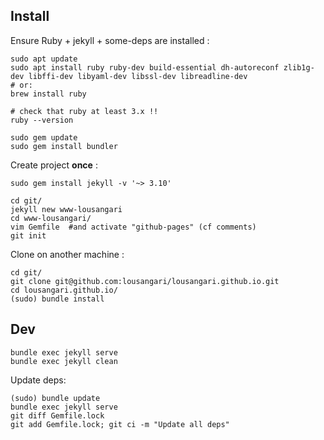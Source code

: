 ## Install

Ensure Ruby + jekyll + some-deps are installed :
```
sudo apt update
sudo apt install ruby ruby-dev build-essential dh-autoreconf zlib1g-dev libffi-dev libyaml-dev libssl-dev libreadline-dev 
# or:
brew install ruby

# check that ruby at least 3.x !!
ruby --version

sudo gem update
sudo gem install bundler
```

Create project **once** :
```
sudo gem install jekyll -v '~> 3.10'

cd git/
jekyll new www-lousangari
cd www-lousangari/
vim Gemfile  #and activate "github-pages" (cf comments)
git init
```

Clone on another machine :
```
cd git/
git clone git@github.com:lousangari/lousangari.github.io.git
cd lousangari.github.io/
(sudo) bundle install
```

## Dev
```
bundle exec jekyll serve
bundle exec jekyll clean
```

Update deps:
```
(sudo) bundle update
bundle exec jekyll serve
git diff Gemfile.lock
git add Gemfile.lock; git ci -m "Update all deps"
```
